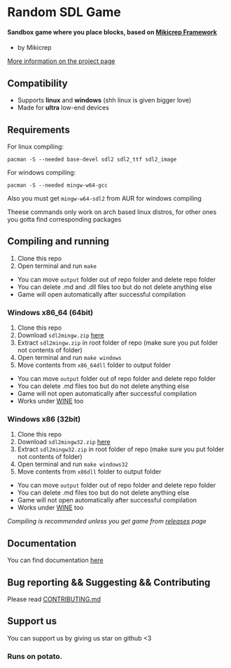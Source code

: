# Random SDL Game
#### Sandbox game where you place blocks, based on [Mikicrep Framework](https://miki.macakom.net/projects/mf)
- by Mikicrep

[More information on the project page](https://miki.macakom.net/projects/rsg)

## Compatibility
- Supports **linux** and **windows** (shh linux is given bigger love)
- Made for **ultra** low-end devices

## Requirements
For linux compiling:

```pacman -S --needed base-devel sdl2 sdl2_ttf sdl2_image```

For windows compiling:

```pacman -S --needed mingw-w64-gcc```

Also you must get `mingw-w64-sdl2` from AUR for windows compiling

Theese commands only work on arch based linux distros, for other ones you gotta find corresponding packages

## Compiling and running
1. Clone this repo
2. Open terminal and run `make`
- You can move `output` folder out of repo folder and delete repo folder
- You can delete .md and .dll files too but do not delete anything else
- Game will open automatically after successful compilation
### Windows x86_64 (64bit)
1. Clone this repo
2. Download `sdl2mingw.zip` [here](https://drive.google.com/drive/folders/1uVe7oKMzCTTUeMJuHL7vqK0O2FK_pIPs?usp=drive_link)
3. Extract `sdl2mingw.zip` in root folder of repo (make sure you put folder not contents of folder)
4. Open terminal and run `make windows`
5. Move contents from `x86_64dll` folder to output folder
- You can move `output` folder out of repo folder and delete repo folder
- You can delete .md files too but do not delete anything else
- Game will not open automatically after successful compilation
- Works under [WINE](https://www.winehq.org/) too
### Windows x86 (32bit)
1. Clone this repo
2. Download `sdl2mingw32.zip` [here](https://drive.google.com/drive/folders/1uVe7oKMzCTTUeMJuHL7vqK0O2FK_pIPs?usp=drive_link)
3. Extract `sdl2mingw32.zip` in root folder of repo (make sure you put folder not contents of folder)
4. Open terminal and run `make windows32`
5. Move contents from `x86dll` folder to output folder
- You can move `output` folder out of repo folder and delete repo folder
- You can delete .md files too but do not delete anything else
- Game will not open automatically after successful compilation
- Works under [WINE](https://www.winehq.org/) too

*Compiling is recommended unless you get game from [releases](https://github.com/Mikicrepstudios/Random-SDL-Game/releases) page*

## Documentation
You can find documentation [here](https://miki.macakom.net/projects/docs/rsg/index)

## Bug reporting && Suggesting && Contributing
Please read [CONTRIBUTING.md](https://github.com/Mikicrepstudios/Random-SDL-Game/blob/master/CONTRIBUTING.md)

## Support us
You can support us by giving us star on github <3

### Runs on potato.



